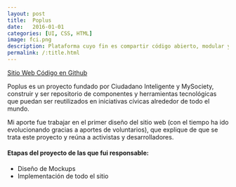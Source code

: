 ```yaml
---
layout: post
title:  Poplus
date:   2016-01-01
categories: [UI, CSS, HTML]
image: fci.png
description: Plataforma cuyo fin es compartir código abierto, modular y reutilizable para ser usado con fines cívicos y democráticos en todo el mundo.
permalink: /:title.html
---
```

<a href="http://poplus.org/" target="_blank"><i class="fa fa-external-link-square" aria-hidden="true"></i> Sitio Web</a><a href="https://github.com/poplus/home-poplus"><i class="fa fa-github" aria-hidden="true"></i> Código en Github</a>

Poplus es un proyecto fundado por Ciudadano Inteligente y MySociety, construir y ser repositorio de componentes y herramientas tecnológicas que puedan ser reutilizados en iniciativas cívicas alrededor de todo el mundo.

Mi aporte fue trabajar en el primer diseño del sitio web (con el tiempo ha ido evolucionando gracias a aportes de voluntarios), que explique de que se trata este proyecto y reúna a activistas y desarrolladores.

<h4>Etapas del proyecto de las que fui responsable:</h4>
<ul>
  <li>Diseño de Mockups</li>
  <li>Implementación de todo el sitio</li>
</ul>

